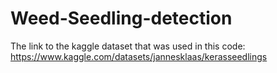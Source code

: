 # Weed-Seedling-detection

The link to the kaggle dataset that was used in this code:
  https://www.kaggle.com/datasets/jannesklaas/kerasseedlings
  
